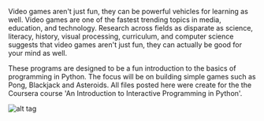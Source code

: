 Video games aren't just fun, they can be powerful vehicles for learning as well. Video games are one of the fastest trending topics in media, education, and technology. Research across fields as disparate as science, literacy, history, visual processing, curriculum, and computer science suggests that video games aren't just fun, they can actually be good for your mind as well. 

These programs are designed to be a fun introduction to the basics of programming in Python. The focus will be on building simple games such as Pong, Blackjack and Asteroids. All files posted here were create for the the Coursera course 'An Introduction to Interactive Programming in Python'. 

![alt tag](https://s3.amazonaws.com/coursera/topics/interactivepython/large-icon.png)
